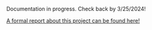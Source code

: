 Documentation in progress. Check back by 3/25/2024!

[A formal report about this project can be found here!](https://drive.google.com/file/d/1Elw4FUcKsP72FHPNwD7SjjX0U9Ruhi1Z/view?usp=drive_link)
